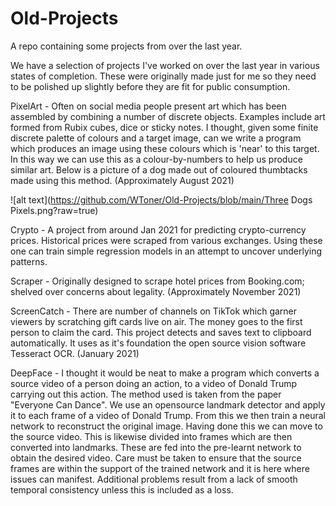 # Old-Projects
A repo containing some projects from over the last year.

We have a selection of projects I've worked on over the last year in various states of completion. These were originally made just for me so they need to be polished up slightly before they are fit for public consumption.

PixelArt - Often on social media people present art which has been assembled by combining a number of discrete objects. Examples include art formed from Rubix cubes, dice or sticky notes. I thought, given some finite discrete palette of colours and a target image, can we write a program which produces an image using these colours which is 'near' to this target. In this way we can use this as a colour-by-numbers to help us produce similar art. Below is a picture of a dog made out of coloured thumbtacks made using this method. (Approximately August 2021)

![alt text](https://github.com/WToner/Old-Projects/blob/main/Three Dogs Pixels.png?raw=true)

Crypto - A project from around Jan 2021 for predicting crypto-currency prices. Historical prices were scraped from various exchanges. Using these one can train simple regression models in an attempt to uncover underlying patterns. 

Scraper - Originally designed to scrape hotel prices from Booking.com; shelved over concerns about legality. (Approximately November 2021)

ScreenCatch - There are number of channels on TikTok which garner viewers by scratching gift cards live on air. The money goes to the first person to claim the card. This project detects and saves text to clipboard automatically. It uses as it's foundation the open source vision software Tesseract OCR. (January 2021)

DeepFace - I thought it would be neat to make a program which converts a source video of a person doing an action, to a video of Donald Trump carrying out this action. The method used is taken from the paper "Everyone Can Dance". We use an opensource landmark detector and apply it to each frame of a video of Donald Trump. From this we then train a neural network to reconstruct the original image. Having done this we can move to the source video. This is likewise divided into frames which are then converted into landmarks. These are fed into the pre-learnt network to obtain the desired video. Care must be taken to ensure that the source frames are within the support of the trained network and it is here where issues can manifest. Additional problems result from a lack of smooth temporal consistency unless this is included as a loss.





